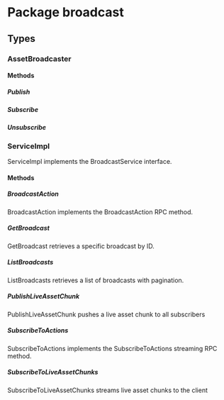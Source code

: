 # Package broadcast

## Types

### AssetBroadcaster

#### Methods

##### Publish

##### Subscribe

##### Unsubscribe

### ServiceImpl

ServiceImpl implements the BroadcastService interface.

#### Methods

##### BroadcastAction

BroadcastAction implements the BroadcastAction RPC method.

##### GetBroadcast

GetBroadcast retrieves a specific broadcast by ID.

##### ListBroadcasts

ListBroadcasts retrieves a list of broadcasts with pagination.

##### PublishLiveAssetChunk

PublishLiveAssetChunk pushes a live asset chunk to all subscribers

##### SubscribeToActions

SubscribeToActions implements the SubscribeToActions streaming RPC method.

##### SubscribeToLiveAssetChunks

SubscribeToLiveAssetChunks streams live asset chunks to the client
